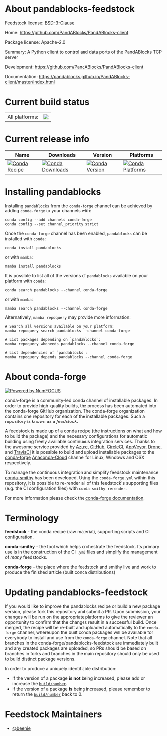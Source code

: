About pandablocks-feedstock
===========================

Feedstock license: [BSD-3-Clause](https://github.com/conda-forge/pandablocks-feedstock/blob/main/LICENSE.txt)

Home: https://github.com/PandABlocks/PandABlocks-client

Package license: Apache-2.0

Summary: A Python client to control and data ports of the PandABlocks TCP server

Development: https://github.com/PandABlocks/PandABlocks-client

Documentation: https://pandablocks.github.io/PandABlocks-client/master/index.html

Current build status
====================


<table><tr><td>All platforms:</td>
    <td>
      <a href="https://dev.azure.com/conda-forge/feedstock-builds/_build/latest?definitionId=13218&branchName=main">
        <img src="https://dev.azure.com/conda-forge/feedstock-builds/_apis/build/status/pandablocks-feedstock?branchName=main">
      </a>
    </td>
  </tr>
</table>

Current release info
====================

| Name | Downloads | Version | Platforms |
| --- | --- | --- | --- |
| [![Conda Recipe](https://img.shields.io/badge/recipe-pandablocks-green.svg)](https://anaconda.org/conda-forge/pandablocks) | [![Conda Downloads](https://img.shields.io/conda/dn/conda-forge/pandablocks.svg)](https://anaconda.org/conda-forge/pandablocks) | [![Conda Version](https://img.shields.io/conda/vn/conda-forge/pandablocks.svg)](https://anaconda.org/conda-forge/pandablocks) | [![Conda Platforms](https://img.shields.io/conda/pn/conda-forge/pandablocks.svg)](https://anaconda.org/conda-forge/pandablocks) |

Installing pandablocks
======================

Installing `pandablocks` from the `conda-forge` channel can be achieved by adding `conda-forge` to your channels with:

```
conda config --add channels conda-forge
conda config --set channel_priority strict
```

Once the `conda-forge` channel has been enabled, `pandablocks` can be installed with `conda`:

```
conda install pandablocks
```

or with `mamba`:

```
mamba install pandablocks
```

It is possible to list all of the versions of `pandablocks` available on your platform with `conda`:

```
conda search pandablocks --channel conda-forge
```

or with `mamba`:

```
mamba search pandablocks --channel conda-forge
```

Alternatively, `mamba repoquery` may provide more information:

```
# Search all versions available on your platform:
mamba repoquery search pandablocks --channel conda-forge

# List packages depending on `pandablocks`:
mamba repoquery whoneeds pandablocks --channel conda-forge

# List dependencies of `pandablocks`:
mamba repoquery depends pandablocks --channel conda-forge
```


About conda-forge
=================

[![Powered by
NumFOCUS](https://img.shields.io/badge/powered%20by-NumFOCUS-orange.svg?style=flat&colorA=E1523D&colorB=007D8A)](https://numfocus.org)

conda-forge is a community-led conda channel of installable packages.
In order to provide high-quality builds, the process has been automated into the
conda-forge GitHub organization. The conda-forge organization contains one repository
for each of the installable packages. Such a repository is known as a *feedstock*.

A feedstock is made up of a conda recipe (the instructions on what and how to build
the package) and the necessary configurations for automatic building using freely
available continuous integration services. Thanks to the awesome service provided by
[Azure](https://azure.microsoft.com/en-us/services/devops/), [GitHub](https://github.com/),
[CircleCI](https://circleci.com/), [AppVeyor](https://www.appveyor.com/),
[Drone](https://cloud.drone.io/welcome), and [TravisCI](https://travis-ci.com/)
it is possible to build and upload installable packages to the
[conda-forge](https://anaconda.org/conda-forge) [Anaconda-Cloud](https://anaconda.org/)
channel for Linux, Windows and OSX respectively.

To manage the continuous integration and simplify feedstock maintenance
[conda-smithy](https://github.com/conda-forge/conda-smithy) has been developed.
Using the ``conda-forge.yml`` within this repository, it is possible to re-render all of
this feedstock's supporting files (e.g. the CI configuration files) with ``conda smithy rerender``.

For more information please check the [conda-forge documentation](https://conda-forge.org/docs/).

Terminology
===========

**feedstock** - the conda recipe (raw material), supporting scripts and CI configuration.

**conda-smithy** - the tool which helps orchestrate the feedstock.
                   Its primary use is in the construction of the CI ``.yml`` files
                   and simplify the management of *many* feedstocks.

**conda-forge** - the place where the feedstock and smithy live and work to
                  produce the finished article (built conda distributions)


Updating pandablocks-feedstock
==============================

If you would like to improve the pandablocks recipe or build a new
package version, please fork this repository and submit a PR. Upon submission,
your changes will be run on the appropriate platforms to give the reviewer an
opportunity to confirm that the changes result in a successful build. Once
merged, the recipe will be re-built and uploaded automatically to the
`conda-forge` channel, whereupon the built conda packages will be available for
everybody to install and use from the `conda-forge` channel.
Note that all branches in the conda-forge/pandablocks-feedstock are
immediately built and any created packages are uploaded, so PRs should be based
on branches in forks and branches in the main repository should only be used to
build distinct package versions.

In order to produce a uniquely identifiable distribution:
 * If the version of a package **is not** being increased, please add or increase
   the [``build/number``](https://docs.conda.io/projects/conda-build/en/latest/resources/define-metadata.html#build-number-and-string).
 * If the version of a package **is** being increased, please remember to return
   the [``build/number``](https://docs.conda.io/projects/conda-build/en/latest/resources/define-metadata.html#build-number-and-string)
   back to 0.

Feedstock Maintainers
=====================

* [@beenje](https://github.com/beenje/)

